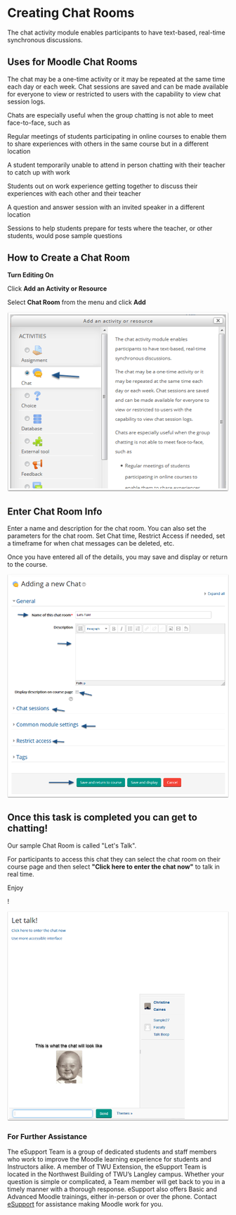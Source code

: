 # Creating Chat Rooms

The chat activity module enables participants to have text-based, real-time synchronous discussions.

## Uses for Moodle Chat Rooms

The chat may be a one-time activity or it may be repeated at the same time each day or each week. Chat sessions are saved and can be made available for everyone to view or restricted to users with the capability to view chat session logs.

Chats are especially useful when the group chatting is not able to meet face-to-face, such as

Regular meetings of students participating in online courses to enable them to share experiences with others in the same course but in a different location

A student temporarily unable to attend in person chatting with their teacher to catch up with work

Students out on work experience getting together to discuss their experiences with each other and their teacher

A question and answer session with an invited speaker in a different location

Sessions to help students prepare for tests where the teacher, or other students, would pose sample questions

## How to Create a Chat Room

**Turn Editing On**

Click **Add an Activity or Resource**

Select **Chat Room** from the menu and click **Add**

![](../.gitbook/assets/how-to-create-a-chat-room.png)

## Enter Chat Room Info

Enter a name and description for the chat room. You can also set the parameters for the chat room. Set Chat time, Restrict Access if needed, set a timeframe for when chat messages can be deleted, etc.

Once you have entered all of the details, you may save and display or return to the course.

![](../.gitbook/assets/enter-chat-room-info.png)

## Once this task is completed you can get to chatting!

Our sample Chat Room is called "Let's Talk".

For participants to access this chat they can select the chat room on their course page and then select **"Click here to enter the chat now"** to talk in real time.

Enjoy

!

![](../.gitbook/assets/once-this-task-is-completed-you-can-get-to-chatting.png)

### For Further Assistance

The eSupport Team is a group of dedicated students and staff members who work to improve the Moodle learning experience for students and Instructors alike. A member of TWU Extension, the eSupport Team is located in the Northwest Building of TWU’s Langley campus. Whether your question is simple or complicated, a Team member will get back to you in a timely manner with a thorough response. eSupport also offers Basic and Advanced Moodle trainings, either in-person or over the phone. Contact [eSupport](https://trinitywestern.teamdynamix.com/TDClient/Requests/ServiceDet?ID=16141) for assistance making Moodle work for you.

